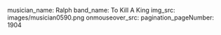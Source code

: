 musician_name: Ralph
band_name: To Kill A King
img_src: images/musician0590.png
onmouseover_src: 
pagination_pageNumber: 1904